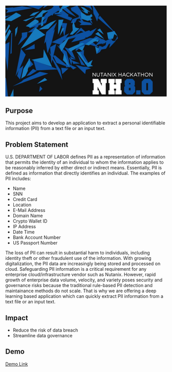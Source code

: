 ![Hackathon](assets/hackathon.jpg)

## Purpose

This project aims to develop an application to extract a personal identifiable information (PII) from a text file or an input text. 

## Problem Statement
 U.S. DEPARTMENT OF LABOR defines PII as a representation of information that permits the identity of an individual to whom the information applies to be reasonably inferred by either direct or indirect means. Essentially, PII is defined as information that directly identifies an individual. The examples of PII includes: 

* Name
* SNN
* Credit Card
* Location
* E-Mail Address
* Domain Name
* Crypto Wallet ID
* IP Address 
* Date Time
* Bank Account Number
* US Passport Number

 The loss of PII can result in substantial harm to individuals, including identity theft or other fraudulent use of the information. With growing digitalization, the PII data are increasingly being stored and processed on cloud. Safeguarding PII information is a critical requirement for any enterprise cloud/infrastructure vendor such as Nutanix. However, rapid growth of enterprise data volume, velocity, and variety poses security and governance risks because the traditional rule-based PII detection and maintainance methods do not scale. That is why we are offering a deep learning based application which can quickly extract PII information from 
 a text file or an input text.

## Impact
* Reduce the risk of data breach
* Streamline data governance


## Demo
[Demo Link](http://54.184.187.125:3000/)




